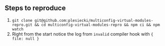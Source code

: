 ## Steps to reproduce 
1. `git clone git@github.com:plesiecki/multiconfig-virtual-modules-repro.git && cd multiconfig-virtual-modules-repro && npm ci && npm watch`
2. Right from the start notice the log from `invalid` compiler hook with `{ file: null }`